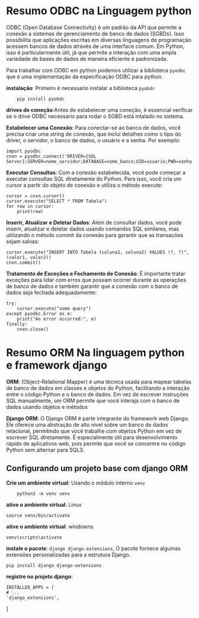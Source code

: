 
# Resumo ODBC na Linguagem python

ODBC (Open Database Connectivity) é um padrão da API que permite a conexão a sistemas de gerenciamento de banco de dados (SGBDs). Isso possibilita que aplicações escritas em diversas linguagens de programação acessem bancos de dados através de uma interface comum. Em Python, isso é particularmente útil, já que permite a interação com uma ampla variedade de bases de dados de maneira eficiente e padronizada.

Para trabalhar com ODBC em python podemos utilizar a biblioteca `pyodbc` que é uma implementação da especificação ODBC para python.

__instalação__: Primeiro é necessario instalar a biblioteca `pyobdc`
        
        pip install pyobdc

__drives de coneção__:Antes de estabelecer uma coneção, é essencial verificar se o drive ODBC necessario para rodar o SGBD está intalado no sistema.

__Estabelecer uma Conexão__: Para conectar-se ao banco de dados, você precisa criar uma string de conexão, que inclui detalhes como o tipo do driver, o servidor, o banco de dados, o usuário e a senha. Por exemplo:


    import pyodbc
    cnxn = pyodbc.connect('DRIVER={SQL Server};SERVER=nome_servidor;DATABASE=nome_banco;UID=usuario;PWD=senha')


__Executar Consultas__: Com a conexão estabelecida, você pode começar a executar consultas SQL diretamente do Python. Para isso, você cria um cursor a partir do objeto de conexão e utiliza o método execute:

    cursor = cnxn.cursor()
    cursor.execute("SELECT * FROM Tabela")
    for row in cursor:
        print(row)

__Inserir, Atualizar e Deletar Dados__: Além de consultar dados, você pode inserir, atualizar e deletar dados usando comandos SQL similares, mas utilizando o método commit da conexão para garantir que as transações sejam salvas:


    cursor.execute("INSERT INTO Tabela (coluna1, coluna2) VALUES (?, ?)", (valor1, valor2))
    cnxn.commit()

__Tratamento de Exceções e Fechamento de Conexão__: É importante tratar exceções para lidar com erros que possam ocorrer durante as operações de banco de dados e também garantir que a conexão com o banco de dados seja fechada adequadamente:

    try:
        cursor.execute("some query")
    except pyodbc.Error as e:
        print("An error occurred:", e)
    finally:
        cnxn.close()



# Resumo ORM Na linguagem python e framework django

__ORM__: (Object-Relational Mapper) é uma técnica usada para mapear tabelas de banco de dados em classes e objetos do Python, facilitando a interação entre o código Python e o banco de dados. Em vez de escrever instruções SQL manualmente, um ORM permite que você interaja com o banco de dados usando objetos e métodos


__Django ORM__: O Django ORM é parte integrante do framework web Django. Ele oferece uma abstração de alto nível sobre um banco de dados relacional, permitindo que você trabalhe com objetos Python em vez de escrever SQL diretamente. É especialmente útil para desenvolvimento rápido de aplicativos web, pois permite que você se concentre no código Python sem alternar para SQL3.

## __Configurando um projeto base com django ORM__
    
__Crie um ambiente virtual__: Usando o módulo interno `venv`
        
        python3 -m venv venv

__ative o ambiente virtual__: Linux

    source venv/bin/activate

__ative o ambiente virtual__: windowns

    venv\scripts\activate

__instale o pacote__: `django django-extensions`, O pacote fornece algumas extensões personalizadas para a estrutura Django.

    pip install django django-extensions

__registre no projeto django__:

    INSTALLED_APPS = [
    # ...
    'django_extensions',
]
